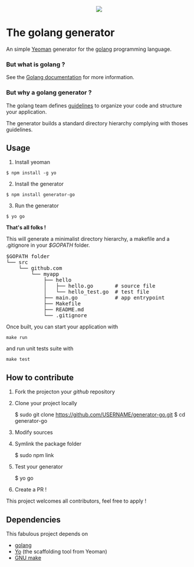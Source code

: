 <div style="text-align: center; margin-bottom: 20px">
<img src="https://golang.org/doc/gopher/frontpage.png"/>
</div>

# The golang generator

An simple [Yeoman](http://yeoman.io) generator for the [golang](http://golang.org/) programming language.

### But what is golang ?

See the [Golang documentation](https://golang.org/doc/) for more information.

### But why a golang generator ?

The golang team defines [guidelines](https://blog.golang.org/organizing-go-code) to organize your code and structure your application.

The generator builds a standard directory hierarchy complying with thoses guidelines.

## Usage


1. Install yeoman

```
$ npm install -g yo
```

2. Install the generator

```
$ npm install generator-go
```

3. Run the generator

```
$ yo go
```

**That's all folks !**


This will generate a minimalist directory hierarchy, a makefile and a .gitignore in your *$GOPATH* folder.

<pre>
$GOPATH folder
└── src
    └── github.com
        └── myapp
            ├── hello
            │   ├── hello.go       # source file
            │   └── hello_test.go  # test file
            ├── main.go            # app entrypoint
            ├── Makefile
            ├── README.md
            └── .gitignore
</pre>

Once built, you can start your application with

```
make run
```

and run unit tests suite with

```
make test
```


## How to contribute


1. Fork the projecton your *github* repository

2. Clone your project locally

    $ sudo git clone https://github.com/USERNAME/generator-go.git
    $ cd generator-go

3. Modify sources

4. Symlink the package folder

   $ sudo npm link

5. Test your generator

    $ yo go

6. Create a PR !

This project welcomes all contributors, feel free to apply !

## Dependencies

This fabulous project depends on

* [golang](http://golang.org/)
* [Yo](https://github.com/yeoman/yo) (the scaffolding tool from Yeoman)
* [GNU make](https://www.gnu.org/software/make/manual/make.html)
